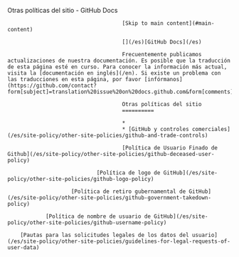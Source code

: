 Otras políticas del sitio - GitHub Docs

                                        [Skip to main content](#main-content)

                                        [](/es)[GitHub Docs](/es)

                                        Frecuentemente publicamos actualizaciones de nuestra documentación. Es posible que la traducción de esta página esté en curso. Para conocer la información más actual, visita la [documentación en inglés](/en). Si existe un problema con las traducciones en esta página, por favor [infórmanos](https://github.com/contact?form[subject]=translation%20issue%20on%20docs.github.com&form[comments]=).

                                        Otras políticas del sitio
                                        ==========

                                        *
                                        * [GitHub y controles comerciales](/es/site-policy/other-site-policies/github-and-trade-controls)

                                        [Política de Usuario Finado de Github](/es/site-policy/other-site-policies/github-deceased-user-policy)

                                [Política de logo de GitHub](/es/site-policy/other-site-policies/github-logo-policy)

                        [Política de retiro gubernamental de GitHub](/es/site-policy/other-site-policies/github-government-takedown-policy)

                [Política de nombre de usuario de GitHub](/es/site-policy/other-site-policies/github-username-policy)

        [Pautas para las solicitudes legales de los datos del usuario](/es/site-policy/other-site-policies/guidelines-for-legal-requests-of-user-data)
